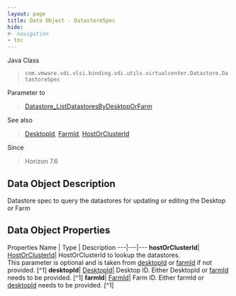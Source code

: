 ```yaml
---
layout: page
title: Data Object - DatastoreSpec
hide:
#- navigation
- toc
---
```






Java Class
> `com.vmware.vdi.vlsi.binding.vdi.utils.virtualcenter.Datastore.DatastoreSpec`

Parameter to
> [Datastore_ListDatastoresByDesktopOrFarm](vdi.utils.virtualcenter.Datastore.md#listDatastoresByDesktopOrFarm)

See also
> [DesktopId](vdi.entity.DesktopId.md), [FarmId](vdi.entity.FarmId.md), [HostOrClusterId](vdi.entity.HostOrClusterId.md)

Since
> Horizon 7.6


## Data Object Description

Datastore spec to query the datastores for updating or editing the Desktop or Farm

## Data Object Properties
Properties
Name |  Type |  Description
---|---|---
**hostOrClusterId**| [HostOrClusterId](vdi.entity.HostOrClusterId.md)|  HostOrClusterId to lookup the datastores.<br>This parameter is optional and is taken from [desktopId](vdi.utils.virtualcenter.Datastore.DatastoreSpec.md#desktopId) or [farmId](vdi.utils.virtualcenter.Datastore.DatastoreSpec.md#farmId) if not provided. [^1]
**desktopId**| [DesktopId](vdi.entity.DesktopId.md)|  Desktop ID. Either DesktopId or [farmId](vdi.utils.virtualcenter.Datastore.DatastoreSpec.md#farmId) needs to be provided. [^1]
**farmId**| [FarmId](vdi.entity.FarmId.md)|  Farm ID. Either farmId or [desktopId](vdi.utils.virtualcenter.Datastore.DatastoreSpec.md#desktopId) needs to be provided. [^1]
 


 
